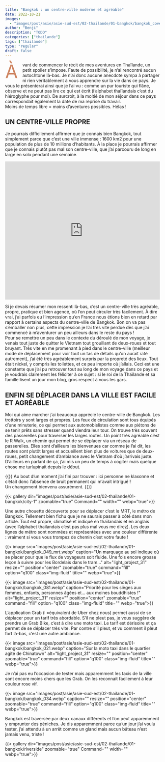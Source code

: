 ```yaml
---
title: "Bangkok : un centre-ville moderne et agréable"
date: 2022-10-21
images:
  - "images/post/asie/asie-sud-est/02-thailande/01-bangkok/bangkok_cover.webp"
author: "Benji"
description: "TODO"
categories: ["thailande"]
tags: ["thailande"]
type: "regular"
draft: false
---
```


<span style="color:#ce8460; font-size: 60px; display: inline-block; float: left; line-height: 0.5; margin: 15px 15px 15px 0">À</span>vant de commencer le récit de mes aventures en Thaïlande, un petit spoiler s’impose. Faute de possibilité, je n’ai rencontré aucun autochtone là-bas. Je n’ai donc aucune anecdote sympa à partager ni rien véritablement à vous apprendre sur la vie dans ce pays. Je vous le présenterai ainsi que je l’ai vu : comme un pur touriste qui flâne, observe et ne peut pas lire ce qui est écrit (l’alphabet thaïlandais c’est du hiéroglyphe pour moi). De surcroit, à la moitié de mon séjour dans ce pays correspondait également la date de ma reprise du travail.<br>Moins de temps libre = moins d’aventures possibles. Hélas !

## UN CENTRE-VILLE PROPRE

Je pourrais difficilement affirmer que je connais bien Bangkok, tout simplement parce que c’est une ville immense : 1600 km2 pour une population de plus de 10 millions d’habitants. À la place je pourrais affirmer que je connais plutôt pas mal son centre-ville, que j’ai parcouru de long en large en solo pendant une semaine.

<iframe src="https://www.google.com/maps/embed?pb=!1m14!1m8!1m3!1d7950036.003194432!2d102.143586!3d13.359383!3m2!1i1024!2i768!4f13.1!3m3!1m2!1s0x311d6032280d61f3%3A0x10100b25de24820!2sBangkok%2C%20Thailand!5e0!3m2!1sen!2sus!4v1712669011443!5m2!1sen!2sus" width="100%" height="450" style="border:0;" allowfullscreen="" loading="lazy" referrerpolicy="no-referrer-when-downgrade"></iframe>

Si je devais résumer mon ressenti là-bas, c’est un centre-ville très agréable, propre, pratique et bien agencé, où l’on peut circuler très facilement. À dire vrai, j’ai parfois eu l’impression qu’en France nous étions bien en retard par rapport à certains aspects du centre-ville de Bangkok. Bon on va pas s’emballer non plus, cette impression je l’ai très vite perdue dès que j’ai commencé à m’aventurer un peu ailleurs dans le reste du pays !<br>
Pour se remettre un peu dans le contexte du déroulé de mon voyage, je venais tout juste de quitter le Vietnam tout grouillant de deux-roues et tout bruyant. Très vite en me promenant à pied dans le centre-ville (meilleur mode de déplacement pour voir tout un tas de détails qu’on aurait raté autrement), j’ai été très agréablement surpris par la propreté des lieux. Tout était nickel, y compris les toilettes, et ce peu importe où j’allais. Ceci est une constante que j’ai pu retrouver tout au long de mon voyage dans ce pays et je voudrais clairement les féliciter à ce sujet : si le roi de la Thaïlande et sa famille lisent un jour mon blog, gros respect à vous les gars.


## ENFIN SE DÉPLACER DANS LA VILLE EST FACILE ET AGRÉABLE

Moi qui aime marcher j’ai beaucoup apprécié le centre-ville de Bangkok. Les trottoirs y sont larges et propres. Les feux de circulation sont tous équipés d’une minuterie, ce qui permet aux automobislistes comme aux piétons de se tenir prêts sans stresser quand viendra leur tour. On trouve très souvent des passerelles pour traverser les larges routes. Un point très agréable c’est le R Walk, un chemin qui permet de se déplacer via un réseau de passerelles. Elles sont d’ailleurs les bienvenues car comme je l’ai dit, les routes sont plutôt larges et accueillent bien plus de voitures que de deux-roues, petit changement d’ambiance avec le Vietnam d’où j’arrivais juste. D’ailleurs en parlant de ça, j’ai mis un peu de temps à cogiter mais quelque chose me turlupinait depuis le début.

{{<quote>}}
Au bout d’un moment j’ai fini par trouver : ici personne ne klaxonne et c’était donc l’absence de bruit permanent qui m’avait intrigué !<br>
Un changement bienvenu assurément.
{{</quote>}}

{{< 
  gallery 
  dir="images/post/asie/asie-sud-est/02-thailande/01-bangkok/city-1"
  zoomable="true" Command="" width="" webp="true">}}

Une autre chouette découverte pour se déplacer c’est le MRT, le métro de Bangkok. Tellement bien fichu que je ne saurais passer à côté dans mon article. Tout est propre, climatisé et indiqué en thaïlandais et en anglais (avec l’alphabet thailandais c’est pas plus mal vous me direz). Les deux lignes de métro sont nommées et représentées avec une couleur différente : vraiment si vous vous trompez de chemin c’est votre faute !

{{< 
  image src="images/post/asie/asie-sud-est/02-thailande/01-bangkok/bangkok_049_mrt.webp"
  caption="Un marquage au sol indique où se placer pour que le flux de voyageurs soit fluide. Une fois encore grosse leçon à suivre pour les Bordelais dans le tram..."
  alt="light_project_31" 
  resize=""
  position="center"
  zoomable="true"
  command="fill" option="q100" class="img-fluid" title=""
  webp="true">}}

{{< 
  image src="images/post/asie/asie-sud-est/02-thailande/01-bangkok/bangkok_081.webp"
  caption="Priorité pour les sièges aux femmes, enfants, personnes âgées et... aux moines bouddhistes !"
  alt="light_project_31" 
  resize=""
  position="center"
  zoomable="true"
  command="fill" option="q100" class="img-fluid" title=""
  webp="true">}}

L’application Grab (l »équivalent de Uber chez nous) permet aussi de se déplacer pour un tarif très abordable. S’il ne pleut pas, je vous suggère de prendre un Grab BIke, c’est à dire une moto taxi. Le tarif est dérisoire et ça permet de se déplacer très vite. Par contre s’il pleut, et vu comment il pleut fort là-bas, c’est une autre ambiance.

{{< 
  image src="images/post/asie/asie-sud-est/02-thailande/01-bangkok/bangkok_021.webp"
  caption="Sur la moto taxi dans le quartier agité de Chinatown"
  alt="light_project_31" 
  resize=""
  position="center"
  zoomable="true"
  command="fill" option="q100" class="img-fluid" title=""
  webp="true">}}

Je n’ai pas eu l’occasion de tester mais apparemment les taxis de la ville sont encore moins chers que les Grab. On les reconnait facilement à leur couleur rose vif.

{{< 
  image src="images/post/asie/asie-sud-est/02-thailande/01-bangkok/bangkok_034.webp"
  caption="" 
  resize=""
  position="center"
  zoomable="true"
  command="fill" option="q100" class="img-fluid" title=""
  webp="true">}}

Bangkok est traversée par deux canaux différents et l’on peut apparemment y emprunter des péniches. Je dis apparemment parce qu’un jour j’ai voulu tester, j’ai attendu à un arrêt comme un gland mais aucun bâteau n’est jamais venu, triste !

{{< 
  gallery 
  dir="images/post/asie/asie-sud-est/02-thailande/01-bangkok/riverside"
  zoomable="true" Command="" width="" webp="true">}}

